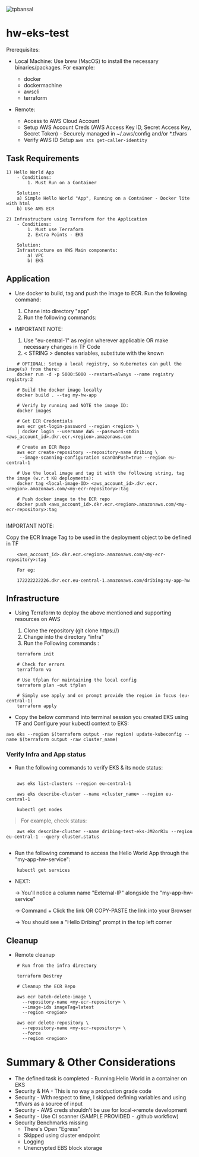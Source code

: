
<p align="left"> <img src="https://komarev.com/ghpvc/?username=tpbansal&label=Repo%20views&color=0e75b6&style=flat" alt="tpbansal" /> </p>

# hw-eks-test

Prerequisites:

- Local Machine: Use brew (MacOS) to install the necessary binaries/packages. For example:

    - docker
    - dockermachine
    - awscli
    - terraform

- Remote:  

    - Access to AWS Cloud Account
    - Setup AWS Account Creds (AWS Access Key ID, Secret Access Key, Secret Token) - Securely managed in ~/.aws/config and/or *.tfvars
    - Verify AWS ID Setup
        ``` aws sts get-caller-identity ```
## Task Requirements

    1) Hello World App
        - Conditions: 
            1. Must Run on a Container

        Solution: 
        a) Simple Hello World "App", Running on a Container - Docker lite with html
        b) Use AWS ECR

    2) Infrastructure using Terraform for the Application
        - Conditions:
            1. Must use Terraform
            2. Extra Points - EKS

        Solution:
        Infrastructure on AWS Main components:
            a) VPC
            b) EKS
    

## Application

- Use docker to build, tag and push the image to ECR. Run the following command:
    1) Chane into directory "app"
    2) Run the following commands:   

- IMPORTANT NOTE: 
    1) Use "eu-central-1" as region wherever applicable OR make necessary changes in TF Code
    2) < STRING > denotes variables, substitute with the known

```
    # OPTIONAL: Setup a local registry, so Kubernetes can pull the image(s) from there:
    docker run -d -p 5000:5000 --restart=always --name registry registry:2
```

```
    # Build the docker image locally
    docker build . --tag my-hw-app
    
    # Verify by running and NOTE the image ID:
    docker images

    # Get ECR Credentials    
    aws ecr get-login-password --region <region> \
    | docker login --username AWS --password-stdin <aws_account_id>.dkr.ecr.<region>.amazonaws.com

    # Create an ECR Repo
    aws ecr create-repository --repository-name dribing \
     --image-scanning-configuration scanOnPush=true --region eu-central-1

    # Use the local image and tag it with the following string, tag the image (w.r.t K8 deployments):
    docker tag <local-image-ID> <aws_account_id>.dkr.ecr.<region>.amazonaws.com/<my-ecr-repository>:tag

    # Push docker image to the ECR repo
    docker push <aws_account_id>.dkr.ecr.<region>.amazonaws.com/<my-ecr-repository>:tag
    

```


IMPORTANT NOTE:

Copy the ECR Image Tag to be used in the deployment object to be defined in TF

```
    <aws_account_id>.dkr.ecr.<region>.amazonaws.com/<my-ecr-repository>:tag 
    
    For eg:

    172222222226.dkr.ecr.eu-central-1.amazonaws.com/dribing:my-app-hw

```

## Infrastructure 
- Using Terraform to deploy the above mentioned and supporting resources on AWS

    1) Clone the repository (git clone https://)
    2) Change into the directory "infra"
    3) Run the Following commands :

```
    terraform init
    
    # Check for errors
    terrafform va
    
    # Use tfplan for maintaining the local config
    terraform plan -out tfplan

    # Simply use apply and on prompt provide the region in focus (eu-central-1)
    terraform apply

``` 

- Copy the below command into terminal session you created EKS using TF and Configure your kubectl context to EKS:

```
aws eks --region $(terraform output -raw region) update-kubeconfig --name $(terraform output -raw cluster_name)

```


### Verify Infra and App status

- Run the following commands to verify EKS & its node status:

```

    aws eks list-clusters --region eu-central-1

    aws eks describe-cluster --name <cluster_name> --region eu-central-1
    
    kubectl get nodes

```
> For example, check status:

```
    aws eks describe-cluster --name dribing-test-eks-JM2orR3u --region eu-central-1 --query cluster.status
   
```


- Run the following command to access the Hello World App through the "my-app-hw-service":

```
    kubectl get services

```

- NEXT: 

    -> You'll notice a column name "External-IP" alongside the "my-app-hw-service"

    -> Command + Click the link OR COPY-PASTE the link into your Browser
    
    -> You should see a "Hello Dribing" prompt in the top left corner


## Cleanup

- Remote cleanup

```
    # Run from the infra directory
    
    terraform Destroy

    # Cleanup the ECR Repo

    aws ecr batch-delete-image \
      --repository-name <my-ecr-repository> \
      --image-ids imageTag=latest
      --region <region>

    aws ecr delete-repository \
      --repository-name <my-ecr-repository> \
      --force
      --region <region>
```


# Summary & Other Considerations

- The defined task is completed - Running Hello World in a container on EKS
- Security & HA - This is no way a production grade code
- Security - With respect to time, I skipped defining variables and using *.tfvars as a source of input
- Security - AWS creds shouldn't be use for local->remote development
- Security - Use CI scanner (SAMPLE PROVIDED - .github workflow)
- Security Benchmarks missing
    - There's Open "Egress"
    - Skipped using cluster endpoint 
    - Logging
    - Unencrypted EBS block storage
